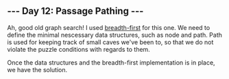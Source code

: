## --- Day 12: Passage Pathing ---

Ah, good old graph search! I used [breadth-first](https://en.wikipedia.org/wiki/Breadth-first_search)
for this one. We need to define the minimal nescessary data structures, such as node and path. Path is
used for keeping track of small caves we've been to, so that we do not violate the puzzle conditions
with regards to them.

Once the data structures and the breadth-first implementation is in place, we have the solution.
